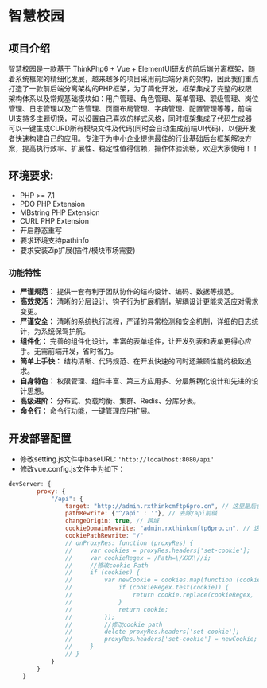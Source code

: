 # 智慧校园
## 项目介绍
智慧校园是一款基于 ThinkPhp6 + Vue + ElementUI研发的前后端分离框架，随着系统框架的精细化发展，越来越多的项目采用前后端分离的架构，因此我们重点打造了一款前后端分离架构的PHP框架，为了简化开发，框架集成了完整的权限架构体系以及常规基础模块如：用户管理、角色管理、菜单管理、职级管理、岗位管理、日志管理以及广告管理、页面布局管理、字典管理、配置管理等等，前端UI支持多主题切换，可以设置自己喜欢的样式风格，同时框架集成了代码生成器可以一键生成CURD所有模块文件及代码(同时会自动生成前端UI代码)，以便开发者快速构建自己的应用。专注于为中小企业提供最佳的行业基础后台框架解决方案，提高执行效率、扩展性、稳定性值得信赖，操作体验流畅，欢迎大家使用！！
 

## 环境要求:
* PHP >= 7.1
* PDO PHP Extension
* MBstring PHP Extension
* CURL PHP Extension
* 开启静态重写
* 要求环境支持pathinfo
* 要求安装Zip扩展(插件/模块市场需要)


### 功能特性
- **严谨规范：** 提供一套有利于团队协作的结构设计、编码、数据等规范。
- **高效灵活：** 清晰的分层设计、钩子行为扩展机制，解耦设计更能灵活应对需求变更。
- **严谨安全：** 清晰的系统执行流程，严谨的异常检测和安全机制，详细的日志统计，为系统保驾护航。
- **组件化：** 完善的组件化设计，丰富的表单组件，让开发列表和表单更得心应手。无需前端开发，省时省力。
- **简单上手快：** 结构清晰、代码规范、在开发快速的同时还兼顾性能的极致追求。
- **自身特色：** 权限管理、组件丰富、第三方应用多、分层解耦化设计和先进的设计思想。
- **高级进阶：** 分布式、负载均衡、集群、Redis、分库分表。 
- **命令行：** 命令行功能，一键管理应用扩展。 


## 开发部署配置

- 修改setting.js文件中baseURL: `'http://localhost:8080/api'`
- 修改vue.config.js文件中为如下：

```javascript
devServer: {
        proxy: {
            "/api": {
                target: "http://admin.rxthinkcmftp6pro.cn", // 这里是后台api域名地址
                pathRewrite: {'^/api' : ''}, // 去除/api前缀
                changeOrigin: true, // 跨域
                cookieDomainRewrite: "admin.rxthinkcmftp6pro.cn", // 这里是后台api域名地址
                cookiePathRewrite: "/"
                // onProxyRes: function (proxyRes) {
                //     var cookies = proxyRes.headers['set-cookie'];
                //     var cookieRegex = /Path=\/XXX\//i;
                //     //修改cookie Path
                //     if (cookies) {
                //         var newCookie = cookies.map(function (cookie) {
                //             if (cookieRegex.test(cookie)) {
                //                 return cookie.replace(cookieRegex, 'Path=/');
                //             }
                //             return cookie;
                //         });
                //         //修改cookie path
                //         delete proxyRes.headers['set-cookie'];
                //         proxyRes.headers['set-cookie'] = newCookie;
                //     }
                // }
            }
        }
    }
```

